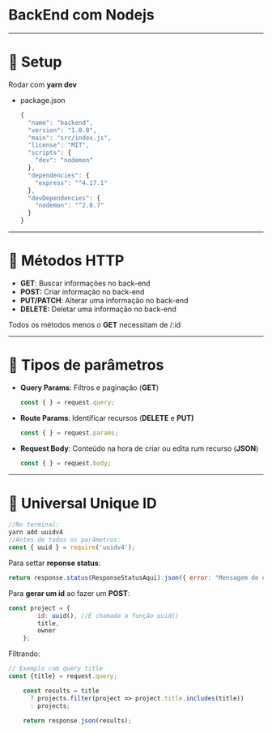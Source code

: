 # BackEnd com Nodejs

---

# 🍺 Setup

Rodar com **yarn dev**

- package.json

    ```jsx
    {
      "name": "backend",
      "version": "1.0.0",
      "main": "src/index.js",
      "license": "MIT",
      "scripts": {
        "dev": "nodemon"
      },
      "dependencies": {
        "express": "^4.17.1"
      },
      "devDependencies": {
        "nodemon": "^2.0.7"
      }
    }
    ```

---

# 🍟 Métodos HTTP

- **GET**: Buscar informações no back-end
- **POST:** Criar informação no back-end
- **PUT/PATCH**: Alterar uma informação no back-end
- **DELETE:** Deletar uma informação no back-end

Todos os métodos menos o **GET** necessitam de /:id

---

# 🥓 Tipos de parâmetros

- **Query Params**: Filtros e paginação (**GET**)

    ```jsx
    const { } = request.query;
    ```

- **Route Params**: Identificar recursos (**DELETE** e **PUT)**

    ```jsx
    const { } = request.params;
    ```

- **Request Body**: Conteúdo na hora de criar ou edita rum recurso (**JSON**)

    ```jsx
    const { } = request.body;
    ```

---

# 🥗 Universal Unique ID

```jsx
//No terminal:
yarn add uuidv4
//Antes de todos os parâmetros:
const { uuid } = require('uuidv4');
```

Para settar **reponse status**:

```jsx
return response.status(ResponseStatusAqui).json({ error: "Mensagem de erro aqui."})
```

Para **gerar um id** ao fazer um **POST**:

```jsx
const project = {
        id: uuid(), //É chamada a função uuid()
        title,
        owner
    };
```

Filtrando:

```jsx
// Exemplo com query title
const {title} = request.query;

    const results = title
      ? projects.filter(project => project.title.includes(title))
      : projects;

    return response.json(results);
```